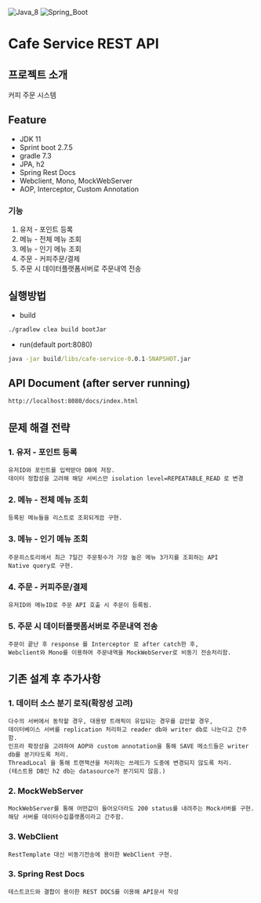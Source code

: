 ![Java_8](https://img.shields.io/badge/java-v11-red?logo=java)
![Spring_Boot](https://img.shields.io/badge/Spring_Boot-v2.7.5-green.svg?logo=spring)

# Cafe Service REST API


## 프로젝트 소개
커피 주문 시스템

## Feature
* JDK 11
* Sprint boot 2.7.5
* gradle 7.3
* JPA, h2
* Spring Rest Docs
* Webclient, Mono, MockWebServer
* AOP, Interceptor, Custom Annotation

### 기능
1. 유저 - 포인트 등록
2. 메뉴 - 전체 메뉴 조회
3. 메뉴 - 인기 메뉴 조회
4. 주문 - 커피주문/결제
5. 주문 시 데이터플랫폼서버로 주문내역 전송

## 실행방법
* build
```cmd
./gradlew clea build bootJar
```
* run(default port:8080)
```cmd
java -jar build/libs/cafe-service-0.0.1-SNAPSHOT.jar
```

## API Document (after server running)
```cmd
http://localhost:8080/docs/index.html
```

## 문제 해결 전략
### 1. 유저 - 포인트 등록
```
유저ID와 포인트를 입력받아 DB에 저장.
데이터 정합성을 고려해 해당 서비스만 isolation level=REPEATABLE_READ 로 변경
```
### 2. 메뉴 - 전체 메뉴 조회
```
등록된 메뉴들을 리스트로 조회되게끔 구현.
```
### 3. 메뉴 - 인기 메뉴 조회
```
주문히스토리에서 최근 7일간 주문횟수가 가장 높은 메뉴 3가지를 조회하는 API
Native query로 구현.
```
### 4. 주문 - 커피주문/결제
```
유저ID와 메뉴ID로 주문 API 호출 시 주문이 등록됨.
```
### 5. 주문 시 데이터플랫폼서버로 주문내역 전송
```
주문이 끝난 후 response 를 Interceptor 로 after catch한 후,
Webclient와 Mono를 이용하여 주문내역을 MockWebServer로 비동기 전송처리함.
```

## 기존 설계 후 추가사항
### 1. 데이터 소스 분기 로직(확장성 고려)
```
다수의 서버에서 동작할 경우, 대용량 트래픽이 유입되는 경우를 감안할 경우, 
데이터베이스 서버를 replication 처리하고 reader db와 writer db로 나눈다고 간주함.
인프라 확장성을 고려하여 AOP와 custom annotation을 통해 SAVE 메소드들은 writer db를 분기타도록 처리.
ThreadLocal 을 통해 트랜잭션을 처리하는 쓰레드가 도중에 변경되지 않도록 처리. 
(테스트용 DB인 h2 db는 datasource가 분기되지 않음.)
```

### 2. MockWebServer
```
MockWebServer를 통해 어떤값이 들어오더라도 200 status를 내려주는 Mock서버를 구현.
해당 서버를 데이터수집플랫폼이라고 간주함.
```

### 3. WebClient
```
RestTemplate 대신 비동기전송에 용이한 WebClient 구현.
```

### 3. Spring Rest Docs
```
테스트코드와 결합이 용이한 REST DOCS를 이용해 API문서 작성
```